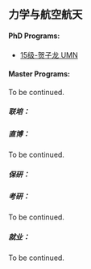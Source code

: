## 力学与航空航天

#### PhD Programs:

  - [15级-贺子龙 UMN](grad-application/mechanics-and-aerospace-engineering/[US]-15-hezilong.md)

#### Master Programs:

To be continued.

##### 联培：



##### 直博：

To be continued.

##### 保研：


##### 考研：

To be continued.

##### 就业：

To be continued.
